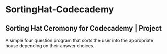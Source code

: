 # SortingHat-Codecademy

## Sorting Hat Ceromony for Codecademy | Project

A simple four question program that sorts the user into the appropriate house depending on their answer choices.
